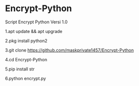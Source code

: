 # Encrypt-Python
Script Encrypt Python Versi 1.0

1.apt update && apt upgrade

2.pkg install python2

3.git clone https://github.com/maskprivate1457/Encrypt-Python

4.cd Encrypt-Python

5.pip install str

6.python encrypt.py 
